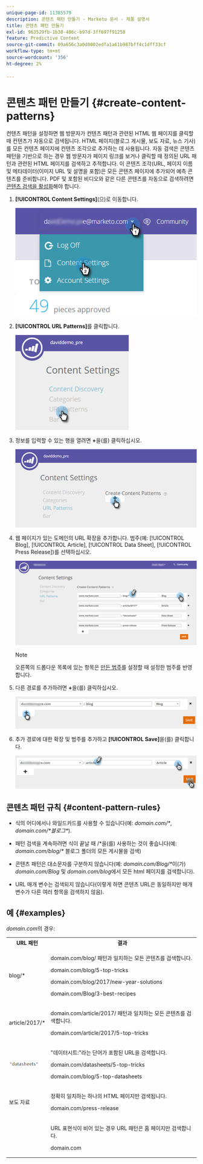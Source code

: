 ```yaml
---
unique-page-id: 11385579
description: 콘텐츠 패턴 만들기 - Marketo 문서 - 제품 설명서
title: 콘텐츠 패턴 만들기
exl-id: 963529fb-1b30-486c-b97d-3ff697f91258
feature: Predictive Content
source-git-commit: 09a656c3a0d0002edfa1a61b987bff4c1dff33cf
workflow-type: tm+mt
source-wordcount: '356'
ht-degree: 2%

---
```


# 콘텐츠 패턴 만들기 {#create-content-patterns}

컨텐츠 패턴을 설정하면 웹 방문자가 컨텐츠 패턴과 관련된 HTML 웹 페이지를 클릭할 때 컨텐츠가 자동으로 검색됩니다. HTML 페이지(블로그 게시물, 보도 자료, 뉴스 기사)를 모든 컨텐츠 페이지에 컨텐츠 조각으로 추가하는 데 사용됩니다. 자동 검색은 콘텐츠 패턴을 기반으로 하는 경우 웹 방문자가 페이지 링크를 보거나 클릭할 때 정의된 URL 패턴과 관련된 HTML 페이지를 검색하고 추적합니다. 이 콘텐츠 조각(URL, 페이지 이름 및 메타데이터(이미지 URL 및 설명을 포함)은 모든 콘텐츠 페이지에 추가되어 예측 콘텐츠를 준비합니다. PDF 및 포함된 비디오와 같은 다른 콘텐츠를 자동으로 검색하려면 [콘텐츠 검색을 활성화](/help/marketo/product-docs/predictive-content/getting-started/enable-content-discovery.md)해야 합니다.

1. **[!UICONTROL Content Settings]**(으)로 이동합니다.

   ![](assets/settings-dropdown-hand-2.png)

1. **[!UICONTROL URL Patterns]**&#x200B;를 클릭합니다.

   ![](assets/click-url-patterns-hand.png)

1. 정보를 입력할 수 있는 행을 열려면 **+**&#x200B;을(를) 클릭하십시오.

   ![](assets/content-settings-create-patterns-hand.png)

1. 웹 페이지가 있는 도메인의 URL 확장을 추가합니다. 범주(예: [!UICONTROL Blog], [!UICONTROL Article], [!UICONTROL Data Sheet], [!UICONTROL Press Release])를 선택하십시오.

   ![](assets/content-settings-create-content-patterns-dm-hands.png)

   >[!NOTE]
   >
   >오른쪽의 드롭다운 목록에 있는 항목은 [만든 범주](/help/marketo/product-docs/predictive-content/getting-started/set-up-categories.md)를 설정할 때 설정한 범주를 반영합니다.

1. 다른 경로를 추가하려면 **+**&#x200B;을(를) 클릭하십시오.

   ![](assets/url-patterns-add2.png)

1. 추가 경로에 대한 확장 및 범주를 추가하고 **[!UICONTROL Save]**&#x200B;을(를) 클릭합니다.

   ![](assets/url-patterns-save.png)

## 콘텐츠 패턴 규칙 {#content-pattern-rules}

* 식의 어디에서나 와일드카드를 사용할 수 있습니다(예: _domain.com/&#42;_, _domain.com/&#42;블로그&#42;_).

* 패턴 검색을 계속하려면 식이 끝날 때 /&#42;을(를) 사용하는 것이 좋습니다(예: _domain.com/blog/&#42;_ 블로그 폴더의 모든 게시물을 검색)
* 콘텐츠 패턴은 대소문자를 구분하지 않습니다(예: _domain.com/Blog/&#42;_&#x200B;이(가) _domain.com/Blog_ 및 _domain.com/blog_&#x200B;에서 모든 html 페이지를 검색합니다).

* URL 매개 변수는 검색되지 않습니다(이렇게 하면 콘텐츠 URL은 동일하지만 매개 변수가 다른 여러 항목을 검색하지 않음).

## 예 {#examples}

_domain.com_&#x200B;의 경우:

<table>
 <tbody>
  <tr>
   <th>URL 패턴</th>
   <th>결과</th>
  </tr>
  <tr>
   <td>blog/*</td>
   <td><p>domain.com/blog/ 패턴과 일치하는 모든 콘텐츠를 검색합니다.</p><p>domain.com/blog/5-top-tricks</p><p>domain.com/blog/2017/new-year-solutions</p><p>domain.com/Blog/3-best-recipes</p></td>
  </tr>
  <tr>
   <td>article/2017/*</td>
   <td><p>domain.com/article/2017/ 패턴과 일치하는 모든 콘텐츠를 검색합니다.</p><p>domain.com/article/2017/5-top-tricks</p></td>
  </tr>
  <tr>
   <td><img alt="—" width="80" src="assets/image2017-3-24-10-3a38-3a46.png" data-linked-resource-id="12976559" data-linked-resource-type="attachment" data-base-url="https://docs.marketo.com" data-linked-resource-container-id="11385579" title="--"></td>
   <td><p>"데이터시트:"라는 단어가 포함된 URL을 검색합니다.</p><p>domain.com/datasheets/5-top-tricks</p><p>domain.com/blog/5-top-datasheets</p></td>
  </tr>
  <tr>
   <td>보도 자료</td>
   <td><p>정확히 일치하는 하나의 HTML 페이지만 검색됩니다.</p><p>domain.com/press-release</p></td>
  </tr>
  <tr>
   <td colspan="1"> </td>
   <td colspan="1"><p>URL 표현식이 비어 있는 경우 URL 패턴은 홈 페이지만 검색합니다.</p><p>domain.com</p></td>
  </tr>
 </tbody>
</table>
